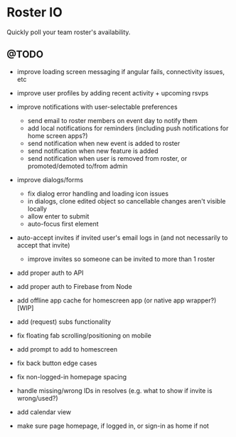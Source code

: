 Roster IO
========================

Quickly poll your team roster's availability.


## @TODO

- improve loading screen messaging if angular fails, connectivity issues, etc
- improve user profiles by adding recent activity + upcoming rsvps
- improve notifications with user-selectable preferences
	- send email to roster members on event day to notify them
	- add local notifications for reminders (including push notifications for home screen apps?)
	- send notification when new event is added to roster
	- send notification when new feature is added
	- send notification when user is removed from roster, or promoted/demoted to/from admin
- improve dialogs/forms
	- fix dialog error handling and loading icon issues
	- in dialogs, clone edited object so cancellable changes aren't visible locally
	- allow enter to submit
	- auto-focus first element
- auto-accept invites if invited user's email logs in (and not necessarily to accept that invite)
	- improve invites so someone can be invited to more than 1 roster
- add proper auth to API
- add proper auth to Firebase from Node
- add offline app cache for homescreen app (or native app wrapper?) [WIP]

- add (request) subs functionality
- fix floating fab scrolling/positioning on mobile
- add prompt to add to homescreen
- fix back button edge cases
- fix non-logged-in homepage spacing

- handle missing/wrong IDs in resolves (e.g. what to show if invite is wrong/used?)
- add calendar view
- make sure page homepage, if logged in, or sign-in as home if not